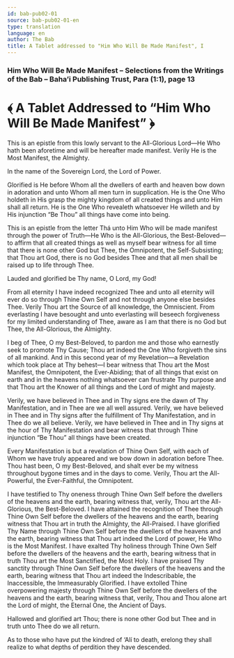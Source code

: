 ```yaml
---
id: bab-pub02-01
source: bab-pub02-01-en
type: translation
language: en
author: The Bab
title: A Tablet addressed to "Him Who Will Be Made Manifest", I
---
```

### Him Who Will Be Made Manifest – Selections from the Writings of the Bab – Baha’i Publishing Trust, Para (1:1), page 13

# ﴾ A Tablet Addressed to “Him Who Will Be Made Manifest” ﴿

This is an epistle from this lowly servant to the All-Glorious Lord—He Who hath been aforetime and will be hereafter made manifest. Verily He is the Most Manifest, the Almighty.

In the name of the Sovereign Lord, the Lord of Power.

Glorified is He before Whom all the dwellers of earth and heaven bow down in adoration and unto Whom all men turn in supplication. He is the One Who holdeth in His grasp the mighty kingdom of all created things and unto Him shall all return. He is the One Who revealeth whatsoever He willeth and by His injunction “Be Thou” all things have come into being.

This is an epistle from the letter Thá unto Him Who will be made manifest through the power of Truth—He Who is the All-Glorious, the Best-Beloved—to affirm that all created things as well as myself bear witness for all time that there is none other God but Thee, the Omnipotent, the Self-Subsisting; that Thou art God, there is no God besides Thee and that all men shall be raised up to life through Thee.

Lauded and glorified be Thy name, O Lord, my God!

From all eternity I have indeed recognized Thee and unto all eternity will ever do so through Thine Own Self and not through anyone else besides Thee. Verily Thou art the Source of all knowledge, the Omniscient. From everlasting I have besought and unto everlasting will beseech forgiveness for my limited understanding of Thee, aware as I am that there is no God but Thee, the All-Glorious, the Almighty.

I beg of Thee, O my Best-Beloved, to pardon me and those who earnestly seek to promote Thy Cause; Thou art indeed the One Who forgiveth the sins of all mankind. And in this second year of my Revelation—a Revelation which took place at Thy behest—I bear witness that Thou art the Most Manifest, the Omnipotent, the Ever-Abiding; that of all things that exist on earth and in the heavens nothing whatsoever can frustrate Thy purpose and that Thou art the Knower of all things and the Lord of might and majesty.

Verily, we have believed in Thee and in Thy signs ere the dawn of Thy Manifestation, and in Thee are we all well assured. Verily, we have believed in Thee and in Thy signs after the fulfillment of Thy Manifestation, and in Thee do we all believe. Verily, we have believed in Thee and in Thy signs at the hour of Thy Manifestation and bear witness that through Thine injunction “Be Thou” all things have been created.

Every Manifestation is but a revelation of Thine Own Self, with each of Whom we have truly appeared and we bow down in adoration before Thee. Thou hast been, O my Best-Beloved, and shalt ever be my witness throughout bygone times and in the days to come. Verily, Thou art the All-Powerful, the Ever-Faithful, the Omnipotent.

I have testified to Thy oneness through Thine Own Self before the dwellers of the heavens and the earth, bearing witness that, verily, Thou art the All-Glorious, the Best-Beloved. I have attained the recognition of Thee through Thine Own Self before the dwellers of the heavens and the earth, bearing witness that Thou art in truth the Almighty, the All-Praised. I have glorified Thy Name through Thine Own Self before the dwellers of the heavens and the earth, bearing witness that Thou art indeed the Lord of power, He Who is the Most Manifest. I have exalted Thy holiness through Thine Own Self before the dwellers of the heavens and the earth, bearing witness that in truth Thou art the Most Sanctified, the Most Holy. I have praised Thy sanctity through Thine Own Self before the dwellers of the heavens and the earth, bearing witness that Thou art indeed the Indescribable, the Inaccessible, the Immeasurably Glorified. I have extolled Thine overpowering majesty through Thine Own Self before the dwellers of the heavens and the earth, bearing witness that, verily, Thou and Thou alone art the Lord of might, the Eternal One, the Ancient of Days.

Hallowed and glorified art Thou; there is none other God but Thee and in truth unto Thee do we all return.

As to those who have put the kindred of ‘Alí to death, erelong they shall realize to what depths of perdition they have descended.